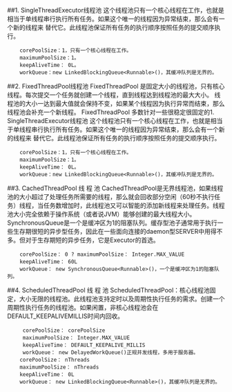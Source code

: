 ##1. SingleThreadExecutor线程池
这个线程池只有一个核心线程在工作，也就是相当于单线程串行执行所有任务。如果这个唯一的线程因为异常结束，那么会有一个新的线程来
替代它。此线程池保证所有任务的执行顺序按照任务的提交顺序执行。
````
    corePoolSize：1，只有一个核心线程在工作。
    maximumPoolSize：1。
    keepAliveTime： 0L。
    workQueue：new LinkedBlockingQueue<Runnable>()，其缓冲队列是无界的。
````
##2. FixedThreadPool线程池
FixedThreadPool 是固定大小的线程池，只有核心线程。每次提交一个任务就创建一个线程，直到线程达到线程池的最大大小。
线程池的大小一达到最大值就会保持不变，如果某个线程因为执行异常而结束，那么线程池会补充一个新线程。
FixedThreadPool 多数针对一些很稳定很固定的1. SingleThreadExecutor线程池
 这个线程池只有一个核心线程在工作，也就是相当于单线程串行执行所有任务。如果这个唯一的线程因为异常结束，那么会有一个新的线程来
 替代它。此线程池保证所有任务的执行顺序按照任务的提交顺序执行。
 ````
     corePoolSize：1，只有一个核心线程在工作。
     maximumPoolSize：1。
     keepAliveTime： 0L。 
     workQueue：new LinkedBlockingQueue<Runnable>()，其缓冲队列是无界的。
 ````
 ##3. CachedThreadPool 线 程 池
 CachedThreadPool是无界线程池，如果线程池的大小超过了处理任务所需要的线程，那么就会回收部分空闲（60秒不执行任务）线程，当任务数增加时，此线程池又可以智能的添加新线程来处理任务。线程池大小完全依赖于操作系统（或者说JVM）能够创建的最大线程大小。SynchronousQueue是一个是缓冲区为1的阻塞队列。缓存型池子通常用于执行一些生存期很短的异步型任务，因此在一些面向连接的daemon型SERVER中用得不多。但对于生存期短的异步任务，它是Executor的首选。
 ````
     corePoolSize： 0 ? maximumPoolSize： Integer.MAX_VALUE
     keepAliveTime： 60L
     workQueue： new SynchronousQueue<Runnable>()，一个是缓冲区为1的阻塞队列。
 ````
 ##4. ScheduledThreadPool 线 程 池
 ScheduledThreadPool：核心线程池固定，大小无限的线程池。此线程池支持定时以及周期性执行任务的需求。创建一个周期性执行任务的线程池。如果闲置，非核心线程池会在DEFAULT_KEEPALIVEMILLIS时间内回收。
````     
     corePoolSize： corePoolSize
     maximumPoolSize： Integer.MAX_VALUE
     keepAliveTime： DEFAULT_KEEPALIVE_MILLIS
     workQueue： new DelayedWorkQueue()正规并发线程，多用于服务器。
    corePoolSize： nThreads
    maximumPoolSize： nThreads
    keepAliveTime： 0L
    workQueue： new LinkedBlockingQueue<Runnable>()，其缓冲队列是无界的。
